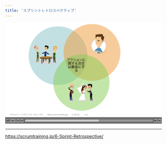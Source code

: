 ```yaml
---
title: 'スプリントレトロスペクティブ'
---
```


[![Sprint Retrospective Training](../images/6-Sprint-Retrospective-jp.png)](https://scrumtraining.jp/6-Sprint-Retrospective/)

----

<https://scrumtraining.jp/6-Sprint-Retrospective/>